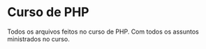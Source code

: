 # Curso de PHP
Todos os arquivos feitos no curso de PHP.
Com todos os assuntos ministrados no curso.
